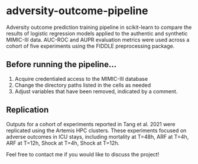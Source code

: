 # adversity-outcome-pipeline
Adversity outcome prediction training pipeline in scikit-learn to compare the results of logistic regression models applied to the authentic and synthetic MIMIC-III data. AUC-ROC and AUPR evaluation metrics were used across a cohort of five experiments using the FIDDLE preprocessing package.

## Before running the pipeline...
1. Acquire credentialed access to the MIMIC-III database
2. Change the directory paths listed in the cells as needed
3. Adjust variables that have been removed, indicated by a comment.

## Replication
Outputs for a cohort of experiments reported in Tang et al. 2021 were replicated using the Artemis HPC clusters. These experiments focused on adverse outcomes in ICU stays, including mortality at T=48h, ARF at T=4h, ARF at T=12h, Shock at T=4h, Shock at T=12h.

Feel free to contact me if you would like to discuss the project!
